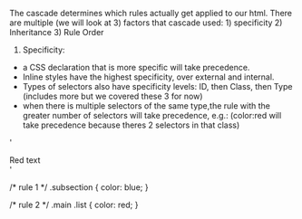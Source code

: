 The cascade determines which rules actually get applied to our html.
There are multiple (we will look at 3) factors that cascade used:
    1) specificity
    2) Inheritance
    3) Rule Order

1) Specificity:
- a CSS declaration that is more specific will take precedence. 
- Inline styles have the highest specificity, over external and internal. 
- Types of selectors also have specificity levels: ID, then Class, then Type (includes more but we covered these 3 for now)
- when there is multiple selectors of the same type,the rule with the greater number of selectors will take precedence, e.g.: (color:red will take precedence because theres 2 selectors in that class)
<!-- index.html -->

' <div class="main">
  <div class="list subsection">Red text</div>
</div> '

/* rule 1 */
.subsection {
  color: blue;
}

/* rule 2 */
.main .list {
  color: red;
}
